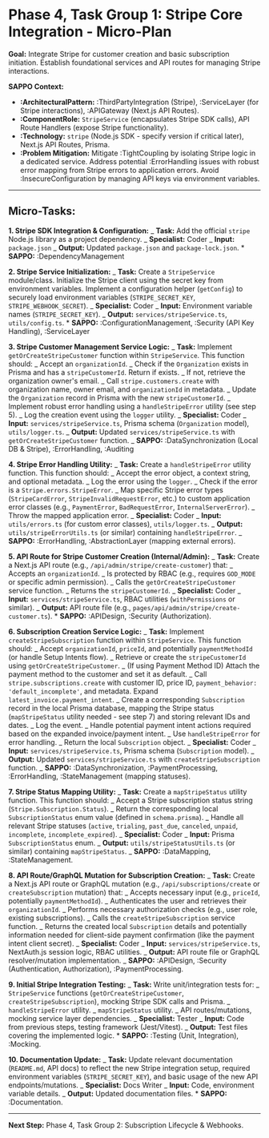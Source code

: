 # Phase 4, Task Group 1: Stripe Core Integration - Micro-Plan

**Goal:** Integrate Stripe for customer creation and basic subscription initiation. Establish foundational services and API routes for managing Stripe interactions.

**SAPPO Context:**

- **:ArchitecturalPattern:** :ThirdPartyIntegration (Stripe), :ServiceLayer (for Stripe interactions), :APIGateway (Next.js API Routes).
- **:ComponentRole:** `StripeService` (encapsulates Stripe SDK calls), API Route Handlers (expose Stripe functionality).
- **:Technology:** `stripe` (Node.js SDK - specify version if critical later), Next.js API Routes, Prisma.
- **:Problem Mitigation:** Mitigate :TightCoupling by isolating Stripe logic in a dedicated service. Address potential :ErrorHandling issues with robust error mapping from Stripe errors to application errors. Avoid :InsecureConfiguration by managing API keys via environment variables.

---

## Micro-Tasks:

**1. Stripe SDK Integration & Configuration:**
_ **Task:** Add the official `stripe` Node.js library as a project dependency.
_ **Specialist:** Coder
_ **Input:** `package.json`
_ **Output:** Updated `package.json` and `package-lock.json`. \* **SAPPO:** :DependencyManagement

**2. Stripe Service Initialization:**
_ **Task:** Create a `StripeService` module/class. Initialize the Stripe client using the secret key from environment variables. Implement a configuration helper (`getConfig`) to securely load environment variables (`STRIPE_SECRET_KEY`, `STRIPE_WEBHOOK_SECRET`).
_ **Specialist:** Coder
_ **Input:** Environment variable names (`STRIPE_SECRET_KEY`).
_ **Output:** `services/stripeService.ts`, `utils/config.ts`. \* **SAPPO:** :ConfigurationManagement, :Security (API Key Handling), :ServiceLayer

**3. Stripe Customer Management Service Logic:**
_ **Task:** Implement `getOrCreateStripeCustomer` function within `StripeService`. This function should:
_ Accept an `organizationId`.
_ Check if the `Organization` exists in Prisma and has a `stripeCustomerId`. Return if exists.
_ If not, retrieve the organization owner's email.
_ Call `stripe.customers.create` with organization name, owner email, and `organizationId` in metadata.
_ Update the `Organization` record in Prisma with the new `stripeCustomerId`.
_ Implement robust error handling using a `handleStripeError` utility (see step 5).
_ Log the creation event using the `logger` utility.
_ **Specialist:** Coder
_ **Input:** `services/stripeService.ts`, Prisma schema (`Organization` model), `utils/logger.ts`.
_ **Output:** Updated `services/stripeService.ts` with `getOrCreateStripeCustomer` function.
_ **SAPPO:** :DataSynchronization (Local DB & Stripe), :ErrorHandling, :Auditing

**4. Stripe Error Handling Utility:**
_ **Task:** Create a `handleStripeError` utility function. This function should:
_ Accept the error object, a context string, and optional metadata.
_ Log the error using the `logger`.
_ Check if the error is a `Stripe.errors.StripeError`.
_ Map specific Stripe error types (`StripeCardError`, `StripeInvalidRequestError`, etc.) to custom application error classes (e.g., `PaymentError`, `BadRequestError`, `InternalServerError`).
_ Throw the mapped application error.
_ **Specialist:** Coder
_ **Input:** `utils/errors.ts` (for custom error classes), `utils/logger.ts`.
_ **Output:** `utils/stripeErrorUtils.ts` (or similar) containing `handleStripeError`.
_ **SAPPO:** :ErrorHandling, :AbstractionLayer (mapping external errors).

**5. API Route for Stripe Customer Creation (Internal/Admin):**
_ **Task:** Create a Next.js API route (e.g., `/api/admin/stripe/create-customer`) that:
_ Accepts an `organizationId`.
_ Is protected by RBAC (e.g., requires `GOD_MODE` or specific admin permission).
_ Calls the `getOrCreateStripeCustomer` service function.
_ Returns the `stripeCustomerId`.
_ **Specialist:** Coder
_ **Input:** `services/stripeService.ts`, RBAC utilities (`withPermissions` or similar).
_ **Output:** API route file (e.g., `pages/api/admin/stripe/create-customer.ts`). \* **SAPPO:** :APIDesign, :Security (Authorization).

**6. Subscription Creation Service Logic:**
_ **Task:** Implement `createStripeSubscription` function within `StripeService`. This function should:
_ Accept `organizationId`, `priceId`, and potentially `paymentMethodId` (or handle Setup Intents flow).
_ Retrieve or create the `stripeCustomerId` using `getOrCreateStripeCustomer`.
_ (If using Payment Method ID) Attach the payment method to the customer and set it as default.
_ Call `stripe.subscriptions.create` with customer ID, price ID, `payment_behavior: 'default_incomplete'`, and metadata. Expand `latest_invoice.payment_intent`.
_ Create a corresponding `Subscription` record in the local Prisma database, mapping the Stripe status (`mapStripeStatus` utility needed - see step 7) and storing relevant IDs and dates.
_ Log the event.
_ Handle potential payment intent actions required based on the expanded invoice/payment intent.
_ Use `handleStripeError` for error handling.
_ Return the local `Subscription` object.
_ **Specialist:** Coder
_ **Input:** `services/stripeService.ts`, Prisma schema (`Subscription` model).
_ **Output:** Updated `services/stripeService.ts` with `createStripeSubscription` function.
_ **SAPPO:** :DataSynchronization, :PaymentProcessing, :ErrorHandling, :StateManagement (mapping statuses).

**7. Stripe Status Mapping Utility:**
_ **Task:** Create a `mapStripeStatus` utility function. This function should:
_ Accept a Stripe subscription status string (`Stripe.Subscription.Status`).
_ Return the corresponding local `SubscriptionStatus` enum value (defined in `schema.prisma`).
_ Handle all relevant Stripe statuses (`active`, `trialing`, `past_due`, `canceled`, `unpaid`, `incomplete`, `incomplete_expired`).
_ **Specialist:** Coder
_ **Input:** Prisma `SubscriptionStatus` enum.
_ **Output:** `utils/stripeStatusUtils.ts` (or similar) containing `mapStripeStatus`.
_ **SAPPO:** :DataMapping, :StateManagement.

**8. API Route/GraphQL Mutation for Subscription Creation:**
_ **Task:** Create a Next.js API route or GraphQL mutation (e.g., `/api/subscriptions/create` or `createSubscription` mutation) that:
_ Accepts necessary input (e.g., `priceId`, potentially `paymentMethodId`).
_ Authenticates the user and retrieves their `organizationId`.
_ Performs necessary authorization checks (e.g., user role, existing subscriptions).
_ Calls the `createStripeSubscription` service function.
_ Returns the created local `Subscription` details and potentially information needed for client-side payment confirmation (like the payment intent client secret).
_ **Specialist:** Coder
_ **Input:** `services/stripeService.ts`, NextAuth.js session logic, RBAC utilities.
_ **Output:** API route file or GraphQL resolver/mutation implementation.
_ **SAPPO:** :APIDesign, :Security (Authentication, Authorization), :PaymentProcessing.

**9. Initial Stripe Integration Testing:**
_ **Task:** Write unit/integration tests for:
_ `StripeService` functions (`getOrCreateStripeCustomer`, `createStripeSubscription`), mocking Stripe SDK calls and Prisma.
_ `handleStripeError` utility.
_ `mapStripeStatus` utility.
_ API routes/mutations, mocking service layer dependencies.
_ **Specialist:** Tester
_ **Input:** Code from previous steps, testing framework (Jest/Vitest).
_ **Output:** Test files covering the implemented logic. \* **SAPPO:** :Testing (Unit, Integration), :Mocking.

**10. Documentation Update:**
_ **Task:** Update relevant documentation (`README.md`, API docs) to reflect the new Stripe integration setup, required environment variables (`STRIPE_SECRET_KEY`), and basic usage of the new API endpoints/mutations.
_ **Specialist:** Docs Writer
_ **Input:** Code, environment variable details.
_ **Output:** Updated documentation files. \* **SAPPO:** :Documentation.

---

**Next Step:** Phase 4, Task Group 2: Subscription Lifecycle & Webhooks.
